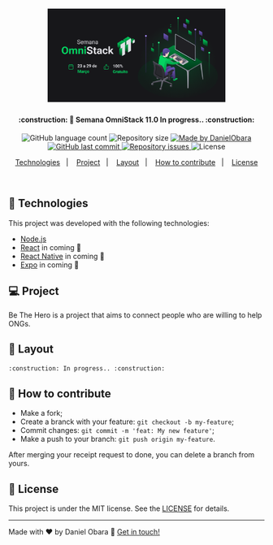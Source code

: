 <h1 align="center">
    <img alt="BeTheHero" title="#BeTheHero" src=".github/week-11.png" width="350px" />
</h1>

<h4 align="center"> 
	:construction: 🚀 Semana OmniStack 11.0 In progress.. :construction:
</h4>
<p align="center">
  <img alt="GitHub language count" src="https://img.shields.io/github/languages/count/DanielObara/SemanaOmnistack11?color=%2304D361">

  <img alt="Repository size" src="https://img.shields.io/github/repo-size/Rocketseat/semana-omnistack-10">
	
  <a href="https://www.linkedin.com/in/danielobara/">
    <img alt="Made by DanielObara" src="https://img.shields.io/badge/made%20by-DanielObara-%2304D361">
  </a>

  <a href="https://github.com/DanielObara/SemanaOmnistack11/commits/master">
    <img alt="GitHub last commit" src="https://img.shields.io/github/last-commit/DanielObara/SemanaOmnistack11">
  </a>

  <a href="https://github.com/DanielObara/SemanaOmnistack11/issues">
    <img alt="Repository issues" src="https://img.shields.io/github/issues/DanielObara/SemanaOmnistack11">
  </a>

  <img alt="License" src="https://img.shields.io/badge/license-MIT-brightgreen">
</p>

<p align="center">
  <a href="#rocket-Technologies">Technologies</a>&nbsp;&nbsp;&nbsp;|&nbsp;&nbsp;&nbsp;
  <a href="#-project">Project</a>&nbsp;&nbsp;&nbsp;|&nbsp;&nbsp;&nbsp;
  <a href="#-layout">Layout</a>&nbsp;&nbsp;&nbsp;|&nbsp;&nbsp;&nbsp;
  <a href="#-how-to-contribute">How to contribute</a>&nbsp;&nbsp;&nbsp;|&nbsp;&nbsp;&nbsp;
  <a href="#memo-license">License</a>
</p>

<br>


## :rocket: Technologies

This project was developed with the following technologies:

- [Node.js](https://nodejs.org/en/) 
- [React](https://reactjs.org) in coming :construction:
- [React Native](https://facebook.github.io/react-native/) in coming :construction:
- [Expo](https://expo.io/) in coming :construction:

## 💻 Project

Be The Hero is a project that aims to connect people who are willing to help ONGs.

## 🔖 Layout

	:construction: In progress.. :construction:

## 🤔 How to contribute

- Make a fork;
- Create a branck with your feature: `git checkout -b my-feature`;
- Commit changes: `git commit -m 'feat: My new feature'`;
- Make a push to your branch: `git push origin my-feature`.

After merging your receipt request to done, you can delete a branch from yours.

## :memo: License

This project is under the MIT license. See the [LICENSE](LICENSE.md) for details.

---

Made with ♥ by Daniel Obara :wave: [Get in touch!](https://www.linkedin.com/in/danielobara/)